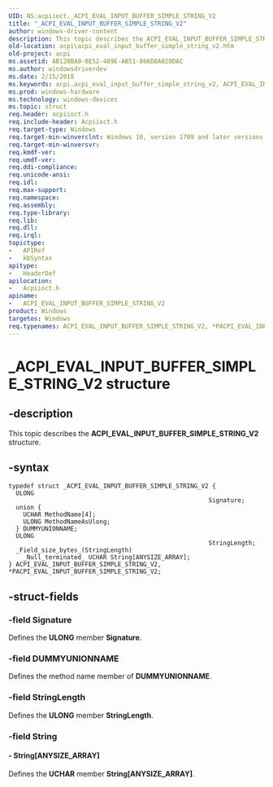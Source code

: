 ```yaml
---
UID: NS:acpiioct._ACPI_EVAL_INPUT_BUFFER_SIMPLE_STRING_V2
title: "_ACPI_EVAL_INPUT_BUFFER_SIMPLE_STRING_V2"
author: windows-driver-content
description: This topic describes the ACPI_EVAL_INPUT_BUFFER_SIMPLE_STRING_V2 structure.
old-location: acpi\acpi_eval_input_buffer_simple_string_v2.htm
old-project: acpi
ms.assetid: AB120BA9-0E52-489E-AB51-866D8A020DAC
ms.author: windowsdriverdev
ms.date: 2/15/2018
ms.keywords: acpi.acpi_eval_input_buffer_simple_string_v2, ACPI_EVAL_INPUT_BUFFER_SIMPLE_STRING_V2, acpiioct/PACPI_EVAL_INPUT_BUFFER_SIMPLE_STRING_V2, acpiioct/ACPI_EVAL_INPUT_BUFFER_SIMPLE_STRING_V2, PACPI_EVAL_INPUT_BUFFER_SIMPLE_STRING_V2 structure pointer [ACPI Devices], PACPI_EVAL_INPUT_BUFFER_SIMPLE_STRING_V2, *PACPI_EVAL_INPUT_BUFFER_SIMPLE_STRING_V2, ACPI_EVAL_INPUT_BUFFER_SIMPLE_STRING_V2 structure [ACPI Devices], _ACPI_EVAL_INPUT_BUFFER_SIMPLE_STRING_V2
ms.prod: windows-hardware
ms.technology: windows-devices
ms.topic: struct
req.header: acpiioct.h
req.include-header: Acpiioct.h
req.target-type: Windows
req.target-min-winverclnt: Windows 10, version 1709 and later versions.
req.target-min-winversvr: 
req.kmdf-ver: 
req.umdf-ver: 
req.ddi-compliance: 
req.unicode-ansi: 
req.idl: 
req.max-support: 
req.namespace: 
req.assembly: 
req.type-library: 
req.lib: 
req.dll: 
req.irql: 
topictype:
-	APIRef
-	kbSyntax
apitype:
-	HeaderDef
apilocation:
-	Acpiioct.h
apiname:
-	ACPI_EVAL_INPUT_BUFFER_SIMPLE_STRING_V2
product: Windows
targetos: Windows
req.typenames: ACPI_EVAL_INPUT_BUFFER_SIMPLE_STRING_V2, *PACPI_EVAL_INPUT_BUFFER_SIMPLE_STRING_V2
---
```


# _ACPI_EVAL_INPUT_BUFFER_SIMPLE_STRING_V2 structure


## -description


This topic describes the  <b>ACPI_EVAL_INPUT_BUFFER_SIMPLE_STRING_V2</b> structure.


## -syntax


````
typedef struct _ACPI_EVAL_INPUT_BUFFER_SIMPLE_STRING_V2 {
  ULONG                                                        Signature;
  union {
    UCHAR MethodName[4];
    ULONG MethodNameAsUlong;
  } DUMMYUNIONNAME;
  ULONG                                                        StringLength;
  _Field_size_bytes_(StringLength)
    _Null_terminated_ UCHAR String[ANYSIZE_ARRAY];
} ACPI_EVAL_INPUT_BUFFER_SIMPLE_STRING_V2, *PACPI_EVAL_INPUT_BUFFER_SIMPLE_STRING_V2;
````


## -struct-fields




### -field Signature

Defines the <b>ULONG</b> member <b>Signature</b>.


### -field DUMMYUNIONNAME

Defines the method name member of <b>DUMMYUNIONNAME</b>.


### -field StringLength

Defines the <b>ULONG</b> member <b>StringLength</b>.


### -field String

 




#### - String[ANYSIZE_ARRAY]

Defines the <b>UCHAR</b> member <b>String[ANYSIZE_ARRAY]</b>.

